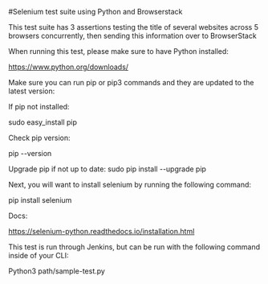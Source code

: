 
#Selenium test suite using Python and Browserstack

This test suite has 3 assertions testing the title of several websites across 5 browsers concurrently, then sending this information over to BrowserStack

When running this test, please make sure to have Python installed:

https://www.python.org/downloads/ 

Make sure you can run pip or pip3 commands and they are updated to the latest version:

If pip not installed:

sudo easy_install pip 

Check pip version:

pip --version

Upgrade pip if not up to date:
 sudo pip install --upgrade pip

Next, you will want to install selenium by running the following command:

pip install selenium

Docs:

https://selenium-python.readthedocs.io/installation.html 

This test is run through Jenkins, but can be run with the following command inside of your CLI:

Python3 path/sample-test.py

